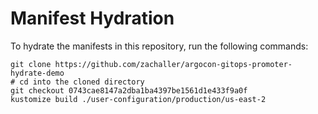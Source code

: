 # Manifest Hydration

To hydrate the manifests in this repository, run the following commands:

```shell
git clone https://github.com/zachaller/argocon-gitops-promoter-hydrate-demo
# cd into the cloned directory
git checkout 0743cae8147a2dba1ba4397be1561d1e433f9a0f
kustomize build ./user-configuration/production/us-east-2
```
